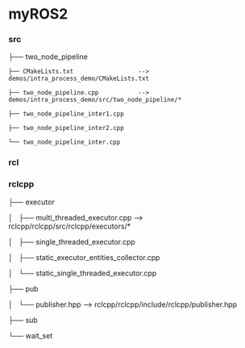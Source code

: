 # myROS2

### src
├── two_node_pipeline

    ├── CMakeLists.txt                  --> demos/intra_process_demo/CMakeLists.txt

    ├── two_node_pipeline.cpp           --> demos/intra_process_demo/src/two_node_pipeline/*

    ├── two_node_pipeline_inter1.cpp

    ├── two_node_pipeline_inter2.cpp

    └── two_node_pipeline_inter.cpp


### rcl


### rclcpp
├── executor

│   ├── multi_threaded_executor.cpp             --> rclcpp/rclcpp/src/rclcpp/executors/*

│   ├── single_threaded_executor.cpp

│   ├── static_executor_entities_collector.cpp

│   └── static_single_threaded_executor.cpp

├── pub

│   └── publisher.hpp                           --> rclcpp/rclcpp/include/rclcpp/publisher.hpp

├── sub

└── wait_set
